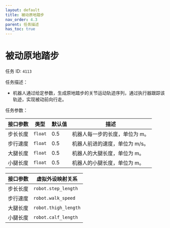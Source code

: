 ```yaml
---
layout: default
title: 被动原地踏步
nav_order: 4.3
parent: 任务描述
has_toc: true
---
```


# 被动原地踏步

任务 ID: `4113`

任务描述：

- 机器人通过给定参数，生成原地踏步的关节运动轨迹序列，通过执行器跟踪该轨迹，实现被动前向行走。

任务参数：

| 接口参数 | 类型      | 默认值 | 描述                |
|------|---------|-----|-------------------|
| 步长长度 | `float` | 0.5 | 机器人每一步的长度，单位为 m。  |
| 步行速度 | `float` | 0.5 | 机器人前进的速度，单位为 m/s。 |
| 大腿长度 | `float` | 0.5 | 机器人的大腿长度，单位为 m。   |
| 小腿长度 | `float` | 0.5 | 机器人的小腿长度，单位为 m。   |

| 接口参数 | 虚拟外设映射关系             |
|------|----------------------|
| 步长长度 | `robot.step_length`  |
| 步行速度 | `robot.walk_speed`   |
| 大腿长度 | `robot.thigh_length` |
| 小腿长度 | `robot.calf_length`  |